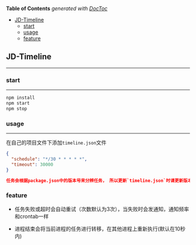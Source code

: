 <!-- START doctoc generated TOC please keep comment here to allow auto update -->
<!-- DON'T EDIT THIS SECTION, INSTEAD RE-RUN doctoc TO UPDATE -->
**Table of Contents**  *generated with [DocToc](https://github.com/thlorenz/doctoc)*

- [JD-Timeline](#jd-timeline)
    - [start](#start)
    - [usage](#usage)
    - [feature](#feature)

<!-- END doctoc generated TOC please keep comment here to allow auto update -->

## JD-Timeline

---

### start

---

```sh
npm install
npm start
npm stop
```

### usage

---

在自己的项目文件下添加`timeline.json`文件

```json
{
  "schedule": "*/30 * * * * *",
  "timeout": 30000
}

任务会根据package.json中的版本号来分辨任务， 所以更新`timeline.json`时请更新版本号
```

### feature

- 任务失败或超时会自动重试（次数默认为3次），当失败时会发通知，通知频率和crontab一样

- 进程结束会将当前进程的任务进行转移，在其他进程上重新执行(默认在10秒内)
